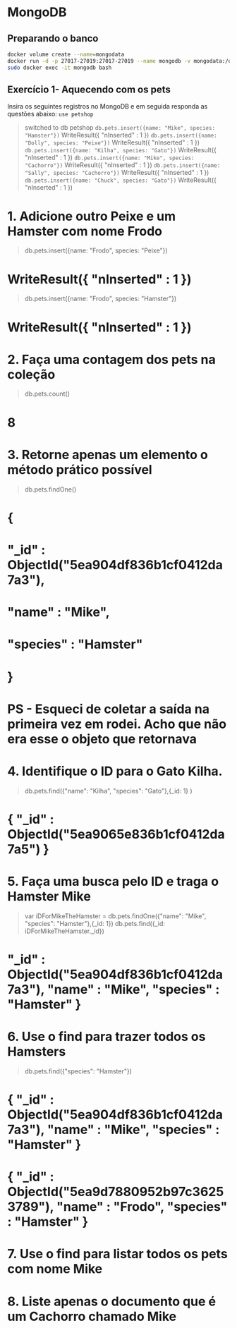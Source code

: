 
# MongoDB

## Preparando o banco

```bash
docker volume create --name=mongodata 
docker run -d -p 27017-27019:27017-27019 --name mongodb -v mongodata:/data/db mongo
sudo docker exec -it mongodb bash
```

## Exercício 1- Aquecendo com os pets

Insira os seguintes registros no MongoDB e em seguida responda as questões abaixo:
`use petshop`
> switched to db petshop
`db.pets.insert({name: "Mike", species: "Hamster"})`
> WriteResult({ "nInserted" : 1 })
`db.pets.insert({name: "Dolly", species: "Peixe"})`
> WriteResult({ "nInserted" : 1 })
`db.pets.insert({name: "Kilha", species: "Gato"})`
> WriteResult({ "nInserted" : 1 })
`db.pets.insert({name: "Mike", species: "Cachorro"})`
> WriteResult({ "nInserted" : 1 })
`db.pets.insert({name: "Sally", species: "Cachorro"})`
> WriteResult({ "nInserted" : 1 })
`db.pets.insert({name: "Chuck", species: "Gato"})`
> WriteResult({ "nInserted" : 1 })


# 1. Adicione outro Peixe e um Hamster com nome Frodo
> db.pets.insert({name: "Frodo", species: "Peixe"})
# WriteResult({ "nInserted" : 1 })
> db.pets.insert({name: "Frodo", species: "Hamster"})
# WriteResult({ "nInserted" : 1 })

# 2. Faça uma contagem dos pets na coleção
> db.pets.count()
# 8 

# 3. Retorne apenas um elemento o método prático possível
> db.pets.findOne()
#  {
#        "_id" : ObjectId("5ea904df836b1cf0412da7a3"),
#        "name" : "Mike",
#        "species" : "Hamster"
# }
# PS - Esqueci de coletar a saída na primeira vez em rodei. Acho que não era esse o objeto que retornava

# 4. Identifique o ID para o Gato Kilha.
> db.pets.find({"name": "Kilha", "species": "Gato"},{_id: 1} )
# { "_id" : ObjectId("5ea9065e836b1cf0412da7a5") }

# 5. Faça uma busca pelo ID e traga o Hamster Mike
> var iDForMikeTheHamster = db.pets.findOne({"name": "Mike", "species": "Hamster"},{_id: 1})
> db.pets.find({_id: iDForMikeTheHamster._id})
# "_id" : ObjectId("5ea904df836b1cf0412da7a3"), "name" : "Mike", "species" : "Hamster" }

# 6. Use o find para trazer todos os Hamsters
> db.pets.find({"species": "Hamster"})
# { "_id" : ObjectId("5ea904df836b1cf0412da7a3"), "name" : "Mike", "species" : "Hamster" }
# { "_id" : ObjectId("5ea9d7880952b97c36253789"), "name" : "Frodo", "species" : "Hamster" }

# 7. Use o find para listar todos os pets com nome Mike

# 8. Liste apenas o documento que é um Cachorro chamado Mike
